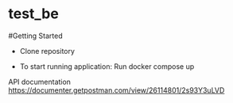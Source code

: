 # test_be
#Getting Started
- Clone repository

- To start running application: Run docker compose up

API documentation 
https://documenter.getpostman.com/view/26114801/2s93Y3uLVD
